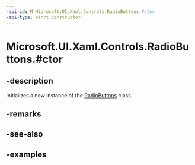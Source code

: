 ```yaml
---
-api-id: M:Microsoft.UI.Xaml.Controls.RadioButtons.#ctor
-api-type: winrt constructor
---
```


# Microsoft.UI.Xaml.Controls.RadioButtons.#ctor

<!--
public RadioButtons ();
-->

## -description

Initializes a new instance of the [RadioButtons](radiobuttons.md) class.

## -remarks

## -see-also

## -examples

